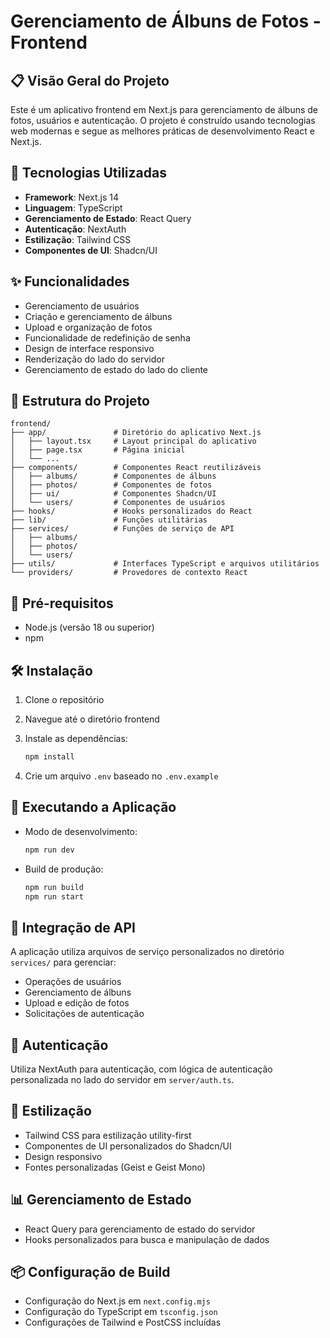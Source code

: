 # Gerenciamento de Álbuns de Fotos - Frontend

## 📋 Visão Geral do Projeto

Este é um aplicativo frontend em Next.js para gerenciamento de álbuns de fotos, usuários e autenticação. O projeto é construído usando tecnologias web modernas e segue as melhores práticas de desenvolvimento React e Next.js.

## 🚀 Tecnologias Utilizadas

- **Framework**: Next.js 14
- **Linguagem**: TypeScript
- **Gerenciamento de Estado**: React Query
- **Autenticação**: NextAuth
- **Estilização**: Tailwind CSS
- **Componentes de UI**: Shadcn/UI

## ✨ Funcionalidades

- Gerenciamento de usuários
- Criação e gerenciamento de álbuns
- Upload e organização de fotos
- Funcionalidade de redefinição de senha
- Design de interface responsivo
- Renderização do lado do servidor
- Gerenciamento de estado do lado do cliente

## 📂 Estrutura do Projeto

```
frontend/
├── app/               # Diretório do aplicativo Next.js
│   ├── layout.tsx     # Layout principal do aplicativo
│   ├── page.tsx       # Página inicial
│   └── ...
├── components/        # Componentes React reutilizáveis
│   ├── albums/        # Componentes de álbuns
│   ├── photos/        # Componentes de fotos
│   ├── ui/            # Componentes Shadcn/UI
│   └── users/         # Componentes de usuários
├── hooks/             # Hooks personalizados do React
├── lib/               # Funções utilitárias
├── services/          # Funções de serviço de API
│   ├── albums/
│   ├── photos/
│   └── users/
├── utils/             # Interfaces TypeScript e arquivos utilitários
└── providers/         # Provedores de contexto React
```

## 🔧 Pré-requisitos

- Node.js (versão 18 ou superior)
- npm

## 🛠️ Instalação

1. Clone o repositório
2. Navegue até o diretório frontend
3. Instale as dependências:
   ```bash
   npm install
   ```

4. Crie um arquivo `.env` baseado no `.env.example`

## 🚦 Executando a Aplicação

- Modo de desenvolvimento:
  ```bash
  npm run dev
  ```

- Build de produção:
  ```bash
  npm run build
  npm run start
  ```

## 📡 Integração de API

A aplicação utiliza arquivos de serviço personalizados no diretório `services/` para gerenciar:
- Operações de usuários
- Gerenciamento de álbuns
- Upload e edição de fotos
- Solicitações de autenticação

## 🔐 Autenticação

Utiliza NextAuth para autenticação, com lógica de autenticação personalizada no lado do servidor em `server/auth.ts`.

## 🎨 Estilização

- Tailwind CSS para estilização utility-first
- Componentes de UI personalizados do Shadcn/UI
- Design responsivo
- Fontes personalizadas (Geist e Geist Mono)

## 📊 Gerenciamento de Estado

- React Query para gerenciamento de estado do servidor
- Hooks personalizados para busca e manipulação de dados


## 📦 Configuração de Build

- Configuração do Next.js em `next.config.mjs`
- Configuração do TypeScript em `tsconfig.json`
- Configurações de Tailwind e PostCSS incluídas
